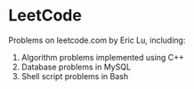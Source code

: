 # LeetCode
Problems on leetcode.com by Eric Lu, including:
1. Algorithm problems implemented using C++
2. Database problems in MySQL
3. Shell script problems in Bash
